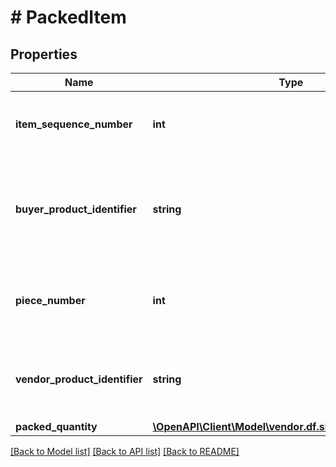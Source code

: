 # # PackedItem

## Properties

Name | Type | Description | Notes
------------ | ------------- | ------------- | -------------
**item_sequence_number** | **int** | Item Sequence Number for the item. This must be the same value as sent in the order for a given item. |
**buyer_product_identifier** | **string** | Buyer&#39;s Standard Identification Number (ASIN) of an item. Either buyerProductIdentifier or vendorProductIdentifier is required. | [optional]
**piece_number** | **int** | The piece number of the item in this container. This is required when the item is split across different containers. | [optional]
**vendor_product_identifier** | **string** | The vendor selected product identification of the item. Should be the same as was sent in the Purchase Order, like SKU Number. | [optional]
**packed_quantity** | [**\OpenAPI\Client\Model\vendor.df.shipping\ItemQuantity**](ItemQuantity.md) |  |

[[Back to Model list]](../../README.md#models) [[Back to API list]](../../README.md#endpoints) [[Back to README]](../../README.md)
